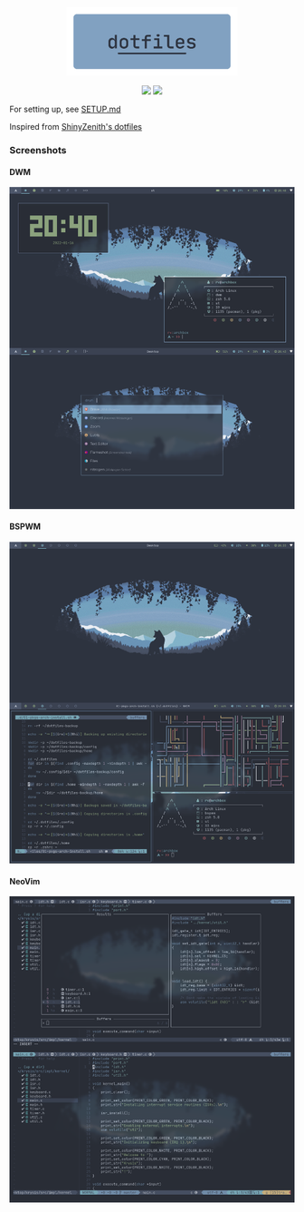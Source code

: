 <p align=center>
  <img src="./.assets/dotfiles.png" alt=dotfiles width=60%>
  <p align=center>
  <img src="https://img.shields.io/github/issues/idlidev/.dotfiles?style=flat-square">
  <img src="https://img.shields.io/badge/Maintained-Yes-green">
</p>
</p>

For setting up, see [SETUP.md](./.assets/SETUP.md)

Inspired from [ShinyZenith's dotfiles](https://github.com/shinyzenith/old-xorg-dotfiles)

### Screenshots

#### DWM

![Alt text](./.assets/screenshots/ss2.png "Screenshot 1")

#### BSPWM

![Alt text](./.assets/screenshots/ss1.png "Screenshot 1")

#### NeoVim

![Alt text](./.assets/screenshots/ss3.png "Screenshot 1")
